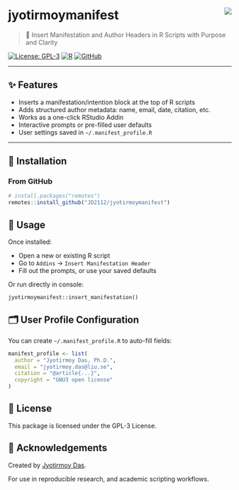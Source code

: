 # jyotirmoymanifest <img src="https://img.shields.io/badge/RStudio-Addin-blue" align="right" />

> 🧘 Insert Manifestation and Author Headers in R Scripts with Purpose and Clarity

[![License: GPL-3](https://img.shields.io/badge/License-GPL--3-blue.svg)](https://www.gnu.org/licenses/gpl-3.0)
[![R](https://img.shields.io/badge/R-%3E=3.5.0-blue.svg)](https://cran.r-project.org/)
[![GitHub](https://img.shields.io/github/last-commit/YOUR_USERNAME/jyotirmoymanifest)](https://github.com/YOUR_USERNAME/jyotirmoymanifest)

---

## ✨ Features

- Inserts a manifestation/intention block at the top of R scripts
- Adds structured author metadata: name, email, date, citation, etc.
- Works as a one-click RStudio Addin
- Interactive prompts or pre-filled user defaults
- User settings saved in `~/.manifest_profile.R`

---

## 🚀 Installation

### From GitHub

```r
# install.packages("remotes")
remotes::install_github("JD2112/jyotirmoymanifest")
```

## 🧘 Usage

Once installed:

- Open a new or existing R script
- Go to `Addins` → `Insert Manifestation Header`
- Fill out the prompts, or use your saved defaults

Or run directly in console:

`jyotirmoymanifest::insert_manifestation()`

## 🗂️ User Profile Configuration

You can create `~/.manifest_profile.R` to auto-fill fields:

```r
manifest_profile <- list(
  author = "Jyotirmoy Das, Ph.D.",
  email = "jyotirmoy.das@liu.se",
  citation = "@article{...}",
  copyright = "GNU3 open license"
)
```

## 📜 License

This package is licensed under the GPL-3 License.

## 🙏 Acknowledgements

Created by [Jyotirmoy Das](https://github.com/JD2112).

For use in reproducible research, and academic scripting workflows.

